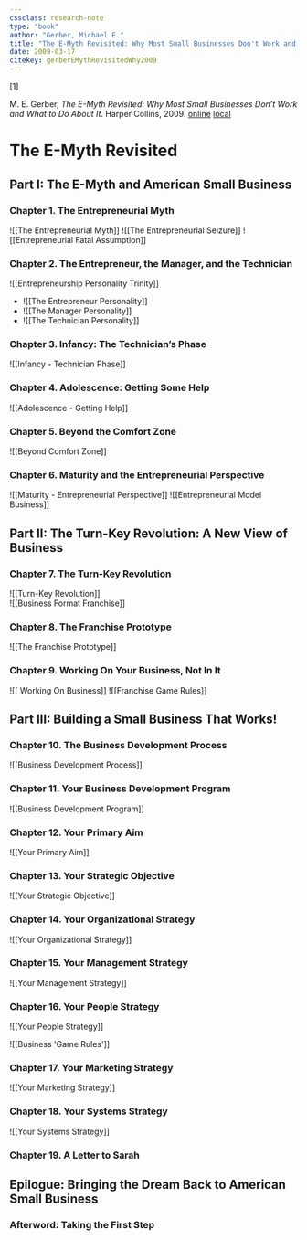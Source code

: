 ```yaml
---
cssclass: research-note
type: "book"
author: "Gerber, Michael E."
title: "The E-Myth Revisited: Why Most Small Businesses Don't Work and What to Do About It"
date: 2009-03-17
citekey: gerberEMythRevisitedWhy2009
---
```

[1]

M. E. Gerber, _The E-Myth Revisited: Why Most Small Businesses Don’t Work and What to Do About It_. Harper Collins, 2009.
[online](http://zotero.org/users/local/gmKBCdbk/items/2QCLJ9AU) [local](zotero://select/library/items/2QCLJ9AU)

# The E-Myth Revisited

## Part I: The E-Myth and American Small Business

### Chapter 1. The Entrepreneurial Myth
![[The Entrepreneurial Myth]]
![[The Entrepreneurial Seizure]] 
![[Entrepreneurial Fatal Assumption]] 

### Chapter 2. The Entrepreneur, the Manager, and the Technician
![[Entrepreneurship Personality Trinity]]
- ![[The Entrepreneur Personality]]
- ![[The Manager Personality]]
- ![[The Technician Personality]]
### Chapter 3. Infancy: The Technician’s Phase
![[Infancy - Technician Phase]] 
### Chapter 4. Adolescence: Getting Some Help
![[Adolescence - Getting Help]] 
### Chapter 5. Beyond the Comfort Zone
![[Beyond Comfort Zone]] 
### Chapter 6. Maturity and the Entrepreneurial Perspective
![[Maturity - Entrepreneurial Perspective]] 
![[Entrepreneurial Model Business]]
## Part II: The Turn-Key Revolution: A New View of Business
### Chapter 7. The Turn-Key Revolution
![[Turn-Key Revolution]]  
![[Business Format Franchise]]
### Chapter 8. The Franchise Prototype
![[The Franchise Prototype]]

### Chapter 9. Working On Your Business, Not In It
![[ Working On Business]]
![[Franchise Game Rules]]
## Part III: Building a Small Business That Works!
### Chapter 10. The Business Development Process
![[Business Development Process]]

### Chapter 11. Your Business Development Program
![[Business Development Program]]
### Chapter 12. Your Primary Aim
![[Your Primary Aim]]
### Chapter 13. Your Strategic Objective
![[Your Strategic Objective]]
### Chapter 14. Your Organizational Strategy
![[Your Organizational Strategy]]
### Chapter 15. Your Management Strategy
![[Your Management Strategy]]
### Chapter 16. Your People Strategy
![[Your People Strategy]]

![[Business 'Game Rules']]
### Chapter 17. Your Marketing Strategy
![[Your Marketing Strategy]] 
### Chapter 18. Your Systems Strategy
![[Your Systems Strategy]]

### Chapter 19. A Letter to Sarah

## Epilogue: Bringing the Dream Back to American Small Business

### Afterword: Taking the First Step
